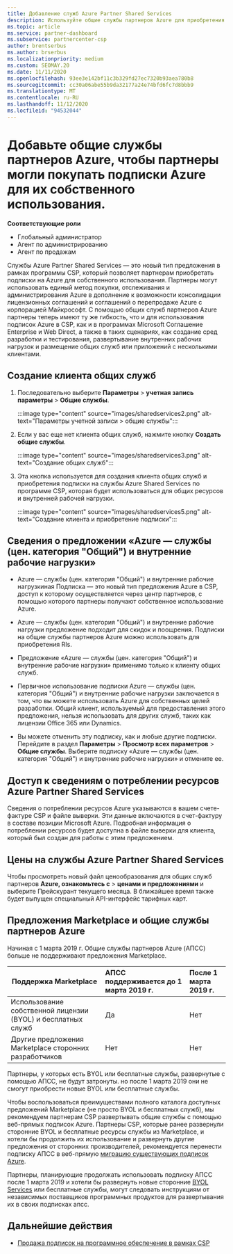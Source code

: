 ```yaml
---
title: Добавление служб Azure Partner Shared Services
description: Используйте общие службы партнеров Azure для приобретения подписок Azure для собственного использования и единообразного метода приобретения, отслеживания и управления Azure.
ms.topic: article
ms.service: partner-dashboard
ms.subservice: partnercenter-csp
author: brentserbus
ms.author: brserbus
ms.localizationpriority: medium
ms.custom: SEOMAY.20
ms.date: 11/11/2020
ms.openlocfilehash: 93ee3e142bf11c3b329fd27ec7320b93aea780b8
ms.sourcegitcommit: cc30a06abe55b9da32177a24e74bfd6fc7d8bbb9
ms.translationtype: MT
ms.contentlocale: ru-RU
ms.lasthandoff: 11/12/2020
ms.locfileid: "94532044"
---
```

# <a name="add-azure-partner-shared-services-so-partners-can-buy-azure-subscriptions-for-their-own-use"></a>Добавьте общие службы партнеров Azure, чтобы партнеры могли покупать подписки Azure для их собственного использования.

 
**Соответствующие роли**

- Глобальный администратор
- Агент по администрированию
- Агент по продажам

Службы Azure Partner Shared Services — это новый тип предложения в рамках программы CSP, который позволяет партнерам приобретать подписки на Azure для собственного использования. Партнеры могут использовать единый метод покупки, отслеживания и администрирования Azure в дополнение к возможности консолидации лицензионных соглашений и соглашений о перепродаже Azure с корпорацией Майкрософт. С помощью общих служб партнеров Azure партнеры теперь имеют ту же гибкость, что и для использования подписок Azure в CSP, как и в программах Microsoft Соглашение Enterprise и Web Direct, а также в таких сценариях, как создание сред разработки и тестирования, развертывание внутренних рабочих нагрузок и размещение общих служб или приложений с несколькими клиентами.  

## <a name="create-the-shared-services-tenant"></a>Создание клиента общих служб

1. Последовательно выберите **Параметры**  >  **учетная запись параметры**  >  **Общие службы**.

   :::image type="content" source="images/sharedservices2.png" alt-text="Параметры учетной записи > общие службы":::

2. Если у вас еще нет клиента общих служб, нажмите кнопку **Создать общие службы**.

   :::image type="content" source="images/sharedservices3.png" alt-text="Создание общих служб":::

3. Эта кнопка используется для создания клиента общих служб и приобретения подписки на службы Azure Shared Services по программе CSP, которая будет использоваться для общих ресурсов и внутренней рабочей нагрузки.

   :::image type="content" source="images/sharedservices5.png" alt-text="Создание клиента и приобретение подписки":::

## <a name="about-the-azure--internalshared-services-offer"></a>Сведения о предложении «Azure — службы (цен. категория "Общий") и внутренние рабочие нагрузки»

- Azure — службы (цен. категория "Общий") и внутренние рабочие нагрузкиная Подписка — это новый тип предложения Azure в CSP, доступ к которому осуществляется через центр партнеров, с помощью которого партнеры получают собственное использование Azure.

- Azure — службы (цен. категория "Общий") и внутренние рабочие нагрузки предложение подходит для скидок и поощрения.  Подписки на общие службы партнеров Azure можно использовать для приобретения RIs.

- Предложение «Azure — службы (цен. категория "Общий") и внутренние рабочие нагрузки» применимо только к клиенту общих служб.

- Первичное использование подписки Azure — службы (цен. категория "Общий") и внутренние рабочие нагрузки заключается в том, что вы можете использовать Azure для собственных целей разработки. Общий клиент, используемый для предоставления этого предложения, нельзя использовать для других служб, таких как лицензии Office 365 или Dynamics.

- Вы можете отменить эту подписку, как и любые другие подписки. Перейдите в раздел **Параметры**  >  **Просмотр всех параметров**  >  **Общие службы**. Выберите подписку «Azure — службы (цен. категория "Общий") и внутренние рабочие нагрузки» и отмените ее.

## <a name="accessing-azure-partner-shared-services-consumption-details"></a>Доступ к сведениям о потреблении ресурсов Azure Partner Shared Services

Сведения о потреблении ресурсов Azure указываются в вашем счете-фактуре CSP и файле выверки. Эти данные включаются в счет-фактуру в составе позиции Microsoft Azure. Подробная информация о потреблении ресурсов будет доступна в файле выверки для клиента, который был создан для работы с этим предложением.

## <a name="azure-partner-shared-services-pricing"></a>Цены на службы Azure Partner Shared Services

Чтобы просмотреть новый файл ценообразования для общих служб партнеров **Azure, ознакомьтесь с**  >  **ценами и предложениями** и выберите Прейскурант текущего месяца. В ближайшее время также будет выпущен специальный API-интерфейс тарифных карт.

## <a name="marketplace-offers-and-azure-partner-shared-services"></a>Предложения Marketplace и общие службы партнеров Azure

Начиная с 1 марта 2019 г. Общие службы партнеров Azure (АПСС) больше не поддерживают предложения Marketplace.

|**Поддержка Marketplace**   |**АПСС поддерживается до 1 марта 2019 г.**|**После 1 марта 2019 г.**|
|---------------------------|:----------------------------|:-------------------|
|Использование собственной лицензии (BYOL) и бесплатных служб   | Да   | Нет|
|Другие предложения Marketplace сторонних разработчиков   | Нет   |Нет|

Партнеры, у которых есть BYOL или бесплатные службы, развернутые с помощью АПСС, не будут затронуты. но после 1 марта 2019 они не смогут приобрести новые BYOL или бесплатные службы.

Чтобы воспользоваться преимуществами полного каталога доступных предложений Marketplace (не просто BYOL и бесплатных служб), мы рекомендуем партнерам CSP развертывать общие службы с помощью веб-прямых подписок Azure.  Партнеры CSP, которые ранее развернули сторонние BYOL и бесплатные ресурсы службы из Marketplace, и хотели бы продолжить их использование и развернуть другие предложения от сторонних производителей, рекомендуется перенести подписку АПСС в веб-прямую [миграцию существующих подписок Azure](/azure/cloud-solution-provider/migration/migration#migrating-existing-azure-subscriptions).

Партнеры, планирующие продолжать использовать подписку АПСС после 1 марта 2019 и хотели бы развернуть новые сторонние [BYOL Services](https://azuremarketplace.microsoft.com/marketplace/apps?filters=byol) или бесплатные службы, могут следовать инструкциям от независимых поставщиков программных продуктов для развертывания их в своих подписках апсс.

## <a name="next-steps"></a>Дальнейшие действия

- [Продажа подписок на программное обеспечение в рамках CSP](csp-software-subscriptions.md)